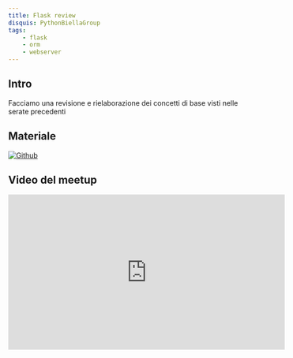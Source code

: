 ```yaml
---
title: Flask review
disquis: PythonBiellaGroup
tags:
    - flask
    - orm
    - webserver
---
```

## Intro

Facciamo una revisione e rielaborazione dei concetti di base visti nelle serate precedenti

## Materiale

[![Github](https://img.shields.io/badge/GitHub-181717.svg?style=for-the-badge&logo=GitHub&logoColor=white)](https://github.com/PythonBiellaGroup/MaterialeSerate/tree/master/Flask/Lezione4)

## Video del meetup

<iframe width="560" height="315" src="https://www.youtube.com/embed/Ap_2Ocp_qdA?si=dX6fB6iNoowKhwWa" title="YouTube video player" frameborder="0" allow="accelerometer; autoplay; clipboard-write; encrypted-media; gyroscope; picture-in-picture; web-share" allowfullscreen></iframe>
